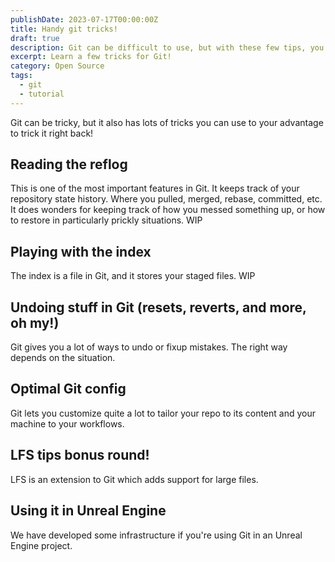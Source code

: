 ```yaml
---
publishDate: 2023-07-17T00:00:00Z
title: Handy git tricks!
draft: true
description: Git can be difficult to use, but with these few tips, you can really enhance your experience!
excerpt: Learn a few tricks for Git!
category: Open Source
tags:
  - git
  - tutorial
---
```


Git can be tricky, but it also has lots of tricks you can use to your advantage to trick it right back!

## Reading the reflog

This is one of the most important features in Git. It keeps track of your repository state history. Where you pulled,
merged, rebase, committed, etc. It does wonders for keeping track of how you messed something up, or how to restore in
particularly prickly situations. WIP

## Playing with the index

The index is a file in Git, and it stores your staged files. WIP

## Undoing stuff in Git (resets, reverts, and more, oh my!)

Git gives you a lot of ways to undo or fixup mistakes. The right way depends on the situation.

## Optimal Git config

Git lets you customize quite a lot to tailor your repo to its content and your machine to your workflows.

## LFS tips bonus round!

LFS is an extension to Git which adds support for large files.

## Using it in Unreal Engine

We have developed some infrastructure if you're using Git in an Unreal Engine project.
